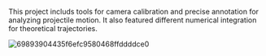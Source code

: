 This project includs tools for camera calibration and precise annotation for analyzing projectile motion. 
It also featured different numerical integration for theoretical trajectories.

![69893904435f6efc9580468ffddddce0](https://github.com/user-attachments/assets/db34710d-c06f-461f-af19-2382c5c99fa5)
